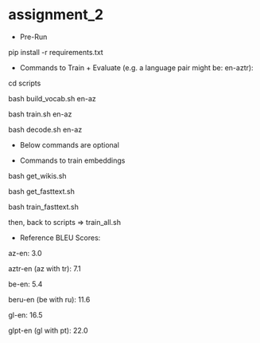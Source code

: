 # assignment_2

* Pre-Run

pip install -r requirements.txt

* Commands to Train + Evaluate (e.g. a language pair might be: en-aztr):

cd scripts

bash build_vocab.sh en-az

bash train.sh en-az

bash decode.sh en-az

* Below commands are optional

* Commands to train embeddings

bash get_wikis.sh

bash get_fasttext.sh

bash train_fasttext.sh

then, back to scripts => train_all.sh


* Reference BLEU Scores:

az-en: 3.0

aztr-en (az with tr): 7.1

be-en: 5.4

beru-en (be with ru): 11.6

gl-en: 16.5

glpt-en (gl with pt): 22.0

